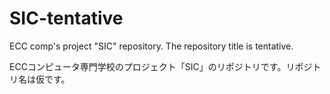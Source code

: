 # SIC-tentative
ECC comp's project "SIC" repository. The repository title is tentative.

ECCコンピュータ専門学校のプロジェクト「SIC」のリポジトリです。リポジトリ名は仮です。
